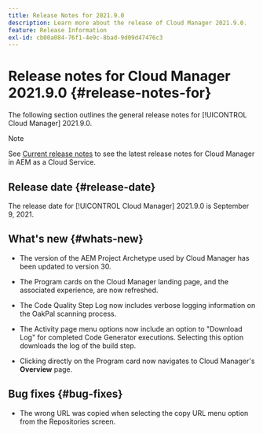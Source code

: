```yaml
---
title: Release Notes for 2021.9.0
description: Learn more about the release of Cloud Manager 2021.9.0.
feature: Release Information
exl-id: cb00a084-76f1-4e9c-8bad-9d09d47476c3
---
```

# Release notes for Cloud Manager 2021.9.0 {#release-notes-for}

The following section outlines the general release notes for [!UICONTROL Cloud Manager] 2021.9.0.

>[!NOTE]
>See [Current release notes](https://experienceleague.adobe.com/en/docs/experience-manager-cloud-service/content/release-notes/cloud-manager/current#getting-access) to see the latest release notes for Cloud Manager in AEM as a Cloud Service.

## Release date {#release-date}

The release date for [!UICONTROL Cloud Manager] 2021.9.0 is September 9, 2021.

## What's new {#whats-new}

* The version of the AEM Project Archetype used by Cloud Manager has been updated to version 30.

* The Program cards on the Cloud Manager landing page, and the associated experience, are now refreshed.

* The Code Quality Step Log now includes verbose logging information on the OakPal scanning process.

* The Activity page menu options now include an option to "Download Log" for completed Code Generator executions. Selecting this option downloads the log of the build step.

* Clicking directly on the Program card now navigates to Cloud Manager's **Overview** page. 

## Bug fixes {#bug-fixes}

* The wrong URL was copied when selecting the copy URL menu option from the Repositories screen.
